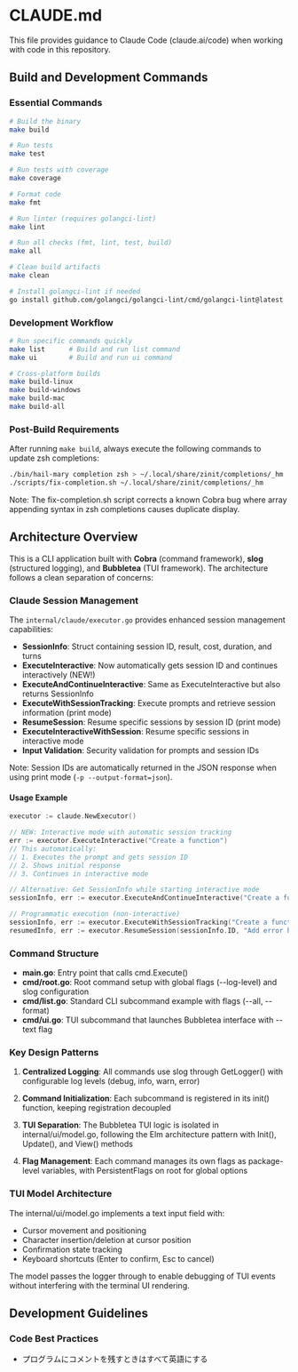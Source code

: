 # CLAUDE.md

This file provides guidance to Claude Code (claude.ai/code) when working with code in this repository.

## Build and Development Commands

### Essential Commands
```bash
# Build the binary
make build

# Run tests
make test

# Run tests with coverage
make coverage

# Format code
make fmt

# Run linter (requires golangci-lint)
make lint

# Run all checks (fmt, lint, test, build)
make all

# Clean build artifacts
make clean

# Install golangci-lint if needed
go install github.com/golangci/golangci-lint/cmd/golangci-lint@latest
```

### Development Workflow
```bash
# Run specific commands quickly
make list      # Build and run list command
make ui        # Build and run ui command

# Cross-platform builds
make build-linux
make build-windows
make build-mac
make build-all
```

### Post-Build Requirements
After running `make build`, always execute the following commands to update zsh completions:
```bash
./bin/hail-mary completion zsh > ~/.local/share/zinit/completions/_hm
./scripts/fix-completion.sh ~/.local/share/zinit/completions/_hm
```

Note: The fix-completion.sh script corrects a known Cobra bug where array appending syntax in zsh completions causes duplicate display.

## Architecture Overview

This is a CLI application built with **Cobra** (command framework), **slog** (structured logging), and **Bubbletea** (TUI framework). The architecture follows a clean separation of concerns:

### Claude Session Management

The `internal/claude/executor.go` provides enhanced session management capabilities:

- **SessionInfo**: Struct containing session ID, result, cost, duration, and turns
- **ExecuteInteractive**: Now automatically gets session ID and continues interactively (NEW!)
- **ExecuteAndContinueInteractive**: Same as ExecuteInteractive but also returns SessionInfo
- **ExecuteWithSessionTracking**: Execute prompts and retrieve session information (print mode)
- **ResumeSession**: Resume specific sessions by session ID (print mode)
- **ExecuteInteractiveWithSession**: Resume specific sessions in interactive mode
- **Input Validation**: Security validation for prompts and session IDs

Note: Session IDs are automatically returned in the JSON response when using print mode (`-p --output-format=json`).

#### Usage Example
```go
executor := claude.NewExecutor()

// NEW: Interactive mode with automatic session tracking
err := executor.ExecuteInteractive("Create a function")
// This automatically:
// 1. Executes the prompt and gets session ID
// 2. Shows initial response
// 3. Continues in interactive mode

// Alternative: Get SessionInfo while starting interactive mode
sessionInfo, err := executor.ExecuteAndContinueInteractive("Create a function")

// Programmatic execution (non-interactive)
sessionInfo, err := executor.ExecuteWithSessionTracking("Create a function")
resumedInfo, err := executor.ResumeSession(sessionInfo.ID, "Add error handling")
```

### Command Structure
- **main.go**: Entry point that calls cmd.Execute()
- **cmd/root.go**: Root command setup with global flags (--log-level) and slog configuration
- **cmd/list.go**: Standard CLI subcommand example with flags (--all, --format)
- **cmd/ui.go**: TUI subcommand that launches Bubbletea interface with --text flag

### Key Design Patterns

1. **Centralized Logging**: All commands use slog through GetLogger() with configurable log levels (debug, info, warn, error)

2. **Command Initialization**: Each subcommand is registered in its init() function, keeping registration decoupled

3. **TUI Separation**: The Bubbletea TUI logic is isolated in internal/ui/model.go, following the Elm architecture pattern with Init(), Update(), and View() methods

4. **Flag Management**: Each command manages its own flags as package-level variables, with PersistentFlags on root for global options

### TUI Model Architecture
The internal/ui/model.go implements a text input field with:
- Cursor movement and positioning
- Character insertion/deletion at cursor position
- Confirmation state tracking
- Keyboard shortcuts (Enter to confirm, Esc to cancel)

The model passes the logger through to enable debugging of TUI events without interfering with the terminal UI rendering.

## Development Guidelines

### Code Best Practices
- プログラムにコメントを残すときはすべて英語にする
